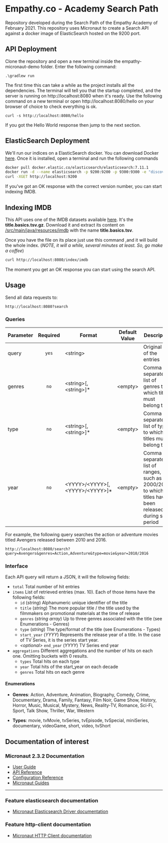 # Empathy.co - Academy Search Path

Repository developed during the Search Path of the Empathy Academy of February 2021.
This repository uses Micronaut to create a Search API against a docker image of ElasticSearch hosted on the 9200 port.

## API Deployment

Clone the repository and open a new terminal inside the empathy-micronaut-demo folder. Enter the following command:

```shell
.\gradlew run
```

The first time this can take a while as the project installs all the dependencies.
The terminal will tell you that the startup completed, and the server is running on http://localhost:8080 when it's ready.
Use the following command on a new terminal or open http://localhost:8080/hello on your browser of choice to check everything is ok.

```shell
curl -s http://localhost:8080/hello
```

If you got the Hello World response then jump to the next section.

## ElasticSearch Deployment

We'll run our indices on a ElasticSearch docker.
You can download Docker [here](https://www.docker.com/products/docker-desktop).
Once it is installed, open a terminal and run the following commands 

```sh
docker pull docker.elastic.co/elasticsearch/elasticsearch:7.11.1
docker run -d --name elasticsearch -p 9200:9200 -p 9300:9300 -e "discovery.type=single-node" docker.elastic.co/elasticsearch/elasticsearch:7.11.1
curl -XGET http://localhost:9200
```

If you've got an OK response with the correct version number, you can start indexing IMDB.

## Indexing IMDB

This API uses one of the IMDB datasets available [here](https://datasets.imdbws.com).
It's the **title.basics.tsv.gz**. 
Download it and extract its content on [/src/main/java/resources/imdb](/src/main/java/resources/imdb) 
with the name **title.basics.tsv**. 

Once you have the file on its place just use this command ,and it will build the whole index.
(*NOTE, it will a while, several minutes at least. So, go make a coffee*)

```sh
curl http://localhost:8080/index/imdb
```

The moment you get an OK response you can start using the search API.

## Usage

Send all data requests to:

```
http://localhost:8080?search
```

### Queries

| Parameter | Required | Format | Default Value | Description |
|---|:---:|---|---|---|
| query | `yes` | \<string\> | | Original title of the entries |
| genres | `no` | \<string\>[,\<string\>]* | \<empty\> | Comma separated list of genres to which titles must belong to |
| type | `no` | \<string\>[,\<string\>]* |  \<empty\> | Comma separated list of types to which titles must belong to |
| year | `no` | \<YYYY\>/\<YYYY\>[,\<YYYY\>/\<YYYY\>]* |  \<empty\> | Comma separated list of ranges, such as 2000/2010, to which titles have been released during such period

For example, the following query searches the action or adventure movies titled Avengers released between 2010 and 2016.

```
http://localhost:8080/search?query=Avengers&genres=Action,Adventure&type=movie&year=2010/2016
```


### Interface

Each API query will return a JSON, it will the following fields:

* `total` Total number of hit entries
* `items` List of retrieved entries (max. 10). Each of those items have the following fields:
    * `id` (*string*) Alphanumeric unique identifier of the title
    * `title` (*string*) The more popular title / the title used by the filmmakers on promotional materials at the time of release
    * `genres` (*string array*) Up to three genres associated with the title (see Enumerations - Genres)
    * `type` (*string*) The type/format of the title (see Enumerations - Types)
    * `start_year` (*YYYY*) Represents the release year of a title. 
      In the case of TV Series, it is the series start year.
    * *\<optional\>* `end_year` (*YYYY*) TV Series end year 
* `aggregations` Different aggregations and the number of hits on each one. Omitting buckets with 0 results.
    * `types` Total hits on each type
    * `year` Total hits of the start_year on each decade
    * `genres` Total hits on each genre

#### Enumerations

* **Genres**: Action, Adventure, Animation, Biography, Comedy, Crime, Documentary, Drama, Family, Fantasy, Film Noir, 
  Game Show, History, Horror, Music, Musical, Mystery, News, Reality-TV, Romance, Sci-Fi, Sport, Talk Show, Thriller, 
  War, Western
  
* **Types**: movie, tvMovie, tvSeries, tvEpisode, tvSpecial, miniSeries, documentary, videoGame, short, video, tvShort

## Documentation of interest

### Micronaut 2.3.2 Documentation

- [User Guide](https://docs.micronaut.io/2.3.2/guide/index.html)
- [API Reference](https://docs.micronaut.io/2.3.2/api/index.html)
- [Configuration Reference](https://docs.micronaut.io/2.3.2/guide/configurationreference.html)
- [Micronaut Guides](https://guides.micronaut.io/index.html)
---

### Feature elasticsearch documentation

- [Micronaut Elasticsearch Driver documentation](https://micronaut-projects.github.io/micronaut-elasticsearch/latest/guide/index.html)

### Feature http-client documentation

- [Micronaut HTTP Client documentation](https://docs.micronaut.io/latest/guide/index.html#httpClient)
